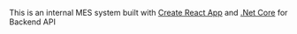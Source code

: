 
This is an internal MES system built with [Create React App](https://github.com/facebook/create-react-app) 
and [.Net Core](https://dotnet.microsoft.com/?&ef_id=Cj0KCQiAiZPvBRDZARIsAORkq7cxLqY_aQQalSz9zipopjOlbzohK9LbuPjghagYCr6E9Tqmx_o8pvYaAjYQEALw_wcB:G:s&_aid=&OCID=AID2000725_SEM_Cj0KCQiAiZPvBRDZARIsAORkq7cxLqY_aQQalSz9zipopjOlbzohK9LbuPjghagYCr6E9Tqmx_o8pvYaAjYQEALw_wcB:G:s) for Backend API
